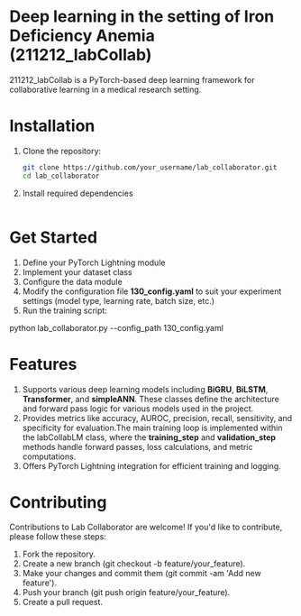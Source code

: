 # Deep learning in the setting of Iron Deficiency Anemia (211212_labCollab)

211212_labCollab is a PyTorch-based deep learning framework for collaborative learning in a medical research setting.

# Installation

1. Clone the repository:
   ```bash
   git clone https://github.com/your_username/lab_collaborator.git
   cd lab_collaborator

2. Install required dependencies
    ``` pip install -r requirements.txt

# Get Started
1.  Define your PyTorch Lightning module 
2.  Implement your dataset class 
3.  Configure the data module 
4.  Modify the configuration file **130_config.yaml** to suit your experiment settings (model type, learning rate, batch size, etc.)
5.  Run the training script:

python lab_collaborator.py --config_path 130_config.yaml

# Features
1.  Supports various deep learning models including **BiGRU**, **BiLSTM**, **Transformer**, and **simpleANN**. These classes define the architecture and forward pass logic for various 
    models used in the project.
2.  Provides metrics like accuracy, AUROC, precision, recall, sensitivity, and specificity for evaluation.The main training loop is implemented within the labCollabLM class,
    where the **training_step** and **validation_step** methods handle forward passes, loss calculations, and metric computations.
4.  Offers PyTorch Lightning integration for efficient training and logging.

# Contributing
Contributions to Lab Collaborator are welcome! If you'd like to contribute, please follow these steps:

1.  Fork the repository.
2.  Create a new branch (git checkout -b feature/your_feature).
3.  Make your changes and commit them (git commit -am 'Add new feature').
4.  Push your branch (git push origin feature/your_feature).
5.  Create a pull request.


